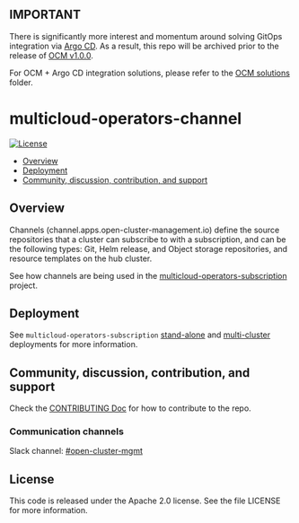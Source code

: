## IMPORTANT

There is significantly more interest and momentum around solving GitOps integration via
[Argo CD](https://argo-cd.readthedocs.io/).
As a result, this repo will be archived prior to the release of
[OCM v1.0.0](https://github.com/open-cluster-management-io/ocm/issues/832). 

For OCM + Argo CD integration solutions, please refer to the 
[OCM solutions](https://github.com/open-cluster-management-io/ocm/tree/main/solutions)
folder.

# multicloud-operators-channel

[![License](https://img.shields.io/:license-apache-blue.svg)](http://www.apache.org/licenses/LICENSE-2.0.html)

- [Overview](#overview)
- [Deployment](#deployment)
- [Community, discussion, contribution, and support](#community,-discussion,-contribution,-and-support)

## Overview

Channels (channel.apps.open-cluster-management.io) define the source repositories that a cluster can subscribe to with a subscription, and can be the following types: Git, Helm release, and Object storage repositories, and resource templates on the hub cluster.

See how channels are being used in the [multicloud-operators-subscription](https://github.com/open-cluster-management-io/multicloud-operators-subscription) project.

## Deployment

See `multicloud-operators-subscription` [stand-alone](https://github.com/open-cluster-management-io/multicloud-operators-subscription#stand-alone-deployment) and [multi-cluster](https://github.com/open-cluster-management-io/multicloud-operators-subscription#multi-cluster-deployment) deployments for more information.

## Community, discussion, contribution, and support

Check the [CONTRIBUTING Doc](CONTRIBUTING.md) for how to contribute to the repo.

### Communication channels 

Slack channel: [#open-cluster-mgmt](http://slack.k8s.io/#open-cluster-mgmt)

## License

This code is released under the Apache 2.0 license. See the file LICENSE for more information.
